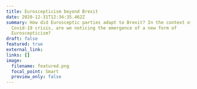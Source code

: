 ```yaml
---
title: Euroscepticism beyond Brexit
date: 2020-12-31T12:34:35.462Z
summary: How did Eurosceptic parties adapt to Brexit? In the context of the
  Covid-19 crisis, are we noticing the emergence of a new form of
  Euroscepticism?
draft: false
featured: true
external_link: 
links: []
image:
  filename: featured.png
  focal_point: Smart
  preview_only: false
---
```

